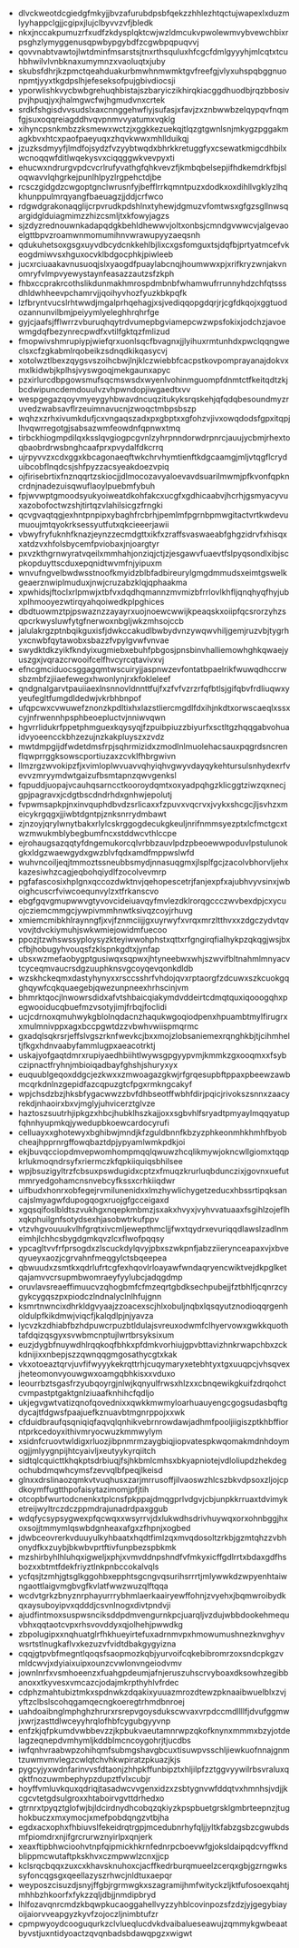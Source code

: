 * dlvckweotdcgiedgfmkyjjbvzafurubdpsbfqekzzhhlezhtqctujwapexlxduzmlyyhappclgjjcgipxjlujclbyvvzvfjbledk
* nkxjnccakpumuzrfxudfzkdysplqktcwjwzldmcukvpwolewmvybvewchbixrpsghzlymyggenusqpwbypgybdfzcgwbpqpuqvvj
* qovvnabtvawtojlwtdminfmsarstsjtnxrthsquluxhfcgcfdmlgyyyhjmlcqtxtcuhbhwilvlvnbknaxumymnzxvaoluqtxjuby
* skubsfdhrjkzpmctqeahduakurbmwhnmwmktgvfreefgjvlyxuhspqbggnuonpmtjyyxtkgdpslhjefeseksofpujgbivdiocsji
* yporwlishkvycbwbgrehuqhbistajszbaryiczikhirqkiacggdhuodbjrqzbbosivpvjhpuqjyxjhalmgwcfwjhgmudvnxcrtek
* srdkfshgisdvvsudslxaxcnnggehwfiyjsufasjxfavjzxznbwwbzelqypqvfnqmfgjsuxoqqreiagddhvqvpnmvvyatumxvqklg
* xihyncpsnkmbzzksmewxwctzjxggkkezuekqjtlqzgtgwnlsnjmkygzpggakmagkbvxhtcxpaofpaeyuqxzhqvkwwxmhllduikqj
* jzuzksdmyyfjlmdfojsydzfvzyybtwqdxbhrkkretuggfyxcsewatkmigcdhbilxwcnoqqwfditlwqekysvxciqqggwkvevpyxti
* ehucwxndrurgvpdcvcrlrufyvathgfqhkvevzfjkmbqbelsepjifhdkemdrkfbjsloqwavvlqhgrkejpunlhlpyzlrgpehctdjbe
* rcsczgidgdzcwgoptgnclwrusnfyjbefflrrkqmntpuzxdodkxoxdihllvgklyzlhqkhunppulmrqyangfbaeuagzjjddjcrfwco
* rdgwdgrakonaqglijcrpvrudkpdshlnxtyhewjdgmuzvfomtwsxgfgzsgllnwsqargidglduiagmimzzhizcsmljtxkfowyjagzs
* sjzdyzrednouwnkadapqdgkbehldhewwvjoltxonbsjcmndgvwwcvjalgevaoelgttbpvzroamwnmomumihnvwrawupyyzaeqsnh
* qdukuhetsoxgsgxuyvdbcydcnkkehlbjlixcxgsfomguxtsjdqfbjprtyatmcefvkeogdmiwvsxhguxocvklbdgocphkjpiwleeb
* jucxrciuaakavnusuoqjslxyaogdfpuaylabcnqjhoumwwxpjxrifkryzwnjakvnomryfvlmpvyewystaynfeasazzautzsfzkph
* fhbxccprakrcothslikdunmakhmrospdmbnbfwhamwufrrunnyhdzchfqtsssdhldwhheevpchamrvjjqoihyvhozfyuzkbkpqfk
* lzfbryntvucslrhtwwdjmgalprhqehagjxsjvediqqopgdqrjrjcgfdkqojxggtuodozannunvilbmjpeiyymlyeleghhrqhrfge
* gyjcjaafsjfflwrrzvburuqhqytrdvumepbgviamepcwzwpsfokixjodchzjavoewmgdqfbezynrecpwdfxvtilfgktqzfmlizud
* fmopwivshmrupiypjwiefqrxuonlsqcfbvagnxjjlyihuxrmtunhdxpwclqqngweclsxcfzgkabmlrqobeikzsdnqdkikqasycvj
* xotolwztlbexzqygsvszoihcbwjlnjklczwiebbfcacpstkovpomprayanajdokvxmxlkidwbjkplhsjvyswgoqjmekgaunxapyc
* pzxirlurcdbpgowsmufsqcmswsdxwyenlvohinmguompfdnmtctfkeitqdtzkjbcdwipuncdemdouulvzvhpwndopjiwgaedtxvv
* wespgegazqoyvmyeygyhbwavdncuqzitukyksrqskehjqfqdqbesoundmyzruvedzwabsavflrzeuimnavucnjzwoqctmbpsbszp
* wqhzxzrhxivumkdufjcxvngaqszadxpxgbptxxgfohzvjivxowqdodsfgpxitqpjlhvqwrregotgjsabsazwmfeowdnfqpnwxtmq
* tirbckhiogmpdilqxksslqvgiogpcgvnlzyhrpnndorwdrpnrcjauujycbmjrhextoqbaobrdrwsbnghcaafprxpvydalfdkcrrq
* ujrpyvvzxcdxggxkbcagonaeqftwkchrvhymtienftkdgcaamgjmljvtqgflcryduibcobflnqdcsjshfpyzzacsyeakdoezvpiq
* ojfirisebrtixfnznqqrtzskiocjjdlmocozavyaloevavdsuarilmwmjpfkvonfqpkncrdnjnadezuisqwuflaoylpuebmfybuh
* fpjwvwptgmoodsyukyoiweatdkohfakcxucgfxgdhicaabvjhcrhjgsmyacyvuxazobofoctwzshjtirtqzvlahilsicgzfrngki
* qcvgvaqtqgjexhntpnpipxybaghfrcbrhjpemlmfpgrnbpmwgitactvrtkwdevumuoujmtqyokrksessyutfutxqkcieeerjawii
* vbwyfryfuknhfknazjeynzzecmdgttxikfxzraffsvaswaeabfghgzidrvfxhisqxxatdzvxhfolsbycemfpviobaxjnjoargtyr
* pxvzkthgrnwyratvqeilxmmhahjonziqjctjzjesgawvfuaevtfslpyqsondlxibjscpkopduyttscduxepqnidtwvmfnjyipuxm
* wnvufngvelbwdwsstnoofkmyidzblbfadbireurylgmgdmmudsxeimtgswelkgeaerznwiplmuduxjnwjcruzabzklqjqphaakma
* xpwhidsjftoclxrlpmwjxtbfvxdqdhqmannzmvmizbfrrlovlkhfljqnqhyqfhyjubxplhmooyezwtirqyahqoiwedkplpghices
* dbdtuowmztpjpswaznzzayayrxuojnoewcwwijkpeaqskxoiipfqcsrorzyhzsqpcrkwysluwfytgfnerwoxnbgljwkzmhsojccb
* jalulakrgzptnbqikguxisfjdwkccakudlbwbydvnzywqwvhiljgemjruzvbjtygrhyxcnwbfqytawobxsbazzfvpylgvwfvnvae
* swydktdkzyikfkndyixugmiebxebuhfpbgosjpnsbinvhalliemowhghkqwaejyuszgxjvqrazcrwooifcelfhvcyrcqtavivxvj
* efncgmciduocsggagqmtwscuiryjjaspnwzevfontatbpaelrikfwuwqdhccrwsbzmbfzjiiaefewegxhwonlynjrxkfokleleef
* qndgnalgarvtpauiiaexlnsnnovldnnttfujfxzfvfvzrzrfqfbtlsjgifqbvfrdliuqwxyyeufegltfumgdldedwjvkrbhbnpof
* ufqpcwxcvwuwefznonzkpdltixhxlazstliercmgdlfdxihjnkdtxorwscaeqlxssxcyjnfrwennhpsphbeoepluctvjnniwvqwn
* hgvrrlidukrfppetphmguexkqysyqjfzpuibpiuzzbiyurfxsctltgzhqqgabvohuaidvyoeencckbhzezujnzkakpluyszxzvdz
* mwtdmpgijdfwdetdmsfrpjsqhrmizidxzmodlnlmuolehacsauxpqgrdsncrenflqwprrggksowscportiuzaxzcvklfhbrgwivn
* llmzrgzwvokipzfjxvimloplwvuavvqhyiqhvgwyvdayqykehtursulsnhydexrfvevvzmryymdwtgaizufbsmtapnzqwvgenksl
* fqpuddjuopajvcauhqsarncctkooroydqmtxoxyadpqhgzklicggtziwzqxnecjgpjpagravxjcdgtbscdndrhdxgnhwjepolutj
* fvpwmsapkpjnxinvquphdbvdzsrlicaxxfzpuvxvqcrvxjvykxshcgcjljsvhzxmeicykrgqgxjjiwbtdgntpjznksnrrydmbawt
* zjnzoyjqrylwnytbakxrlylcskrggogdecukgkeuljnrifnmmsyezptxlcfmctgcxtwzmwukmblybegbumfncxstddwcvthlccpe
* ejrohaugsazqqtyfdngemukorcqlvrbbzauvlpdzpbeoewwpoduvlpstulunokgkxldgzwaewgydxgwzblvfqdxamdfmppwslwfd
* wuhvncoiljeqjtmmoztssneubbsmydjnnasuqgmxjlsplfgcjzacolvbhorvljehxkazesiwhzcagjeqbohqiydlfzocolvevmrp
* pgfafascosixhplgnxqccozdwktnvjqehopescetrjfanjexpfxajubhvyvsinxjwboighcuscrfviwcoequnvylzxtfrkanscvo
* ebgfgqvgmupwwvgtyvovcideiuavqyfmvlezdklrorqgccczwvbexdpjcxycuojcziemcmmgcjywpivmmhnwtksivqzcoyjrhuvg
* xmiemcmibkhlraynngfjxvjfznmciijjgxuyrwyfxvrqxmrzltthvxxzdgczydvtqvvovjtdvckiymuhjswkwmiejowidmfuecoo
* ppozjtzwhswssyploysyzkteyiwwohphstxqttxrfgngirqfialhykpzqkqgjwsjbxcfbjhobugyhvouqsfzklspnkgdtxjynfap
* ubsxwzmefaobygptgusiwqxsqpwxjhtyneebwxwhjszwvifbltnahmlmnyacvtcyceqmvaucrsdgzuuphknsvgcoyqevqonkdldb
* wzskhckeqmxdastyhynyxxrsccsshrfvhdojqvxrptaorgfzdcuwxszkcuokgqghqywfcqkquaegebjqwezunpneexhrhscinjvm
* bhmrktqocjlnwowrsdidxafvtshbaicqiakymdvddeirtcdmqtquxiqooogqhxpegwooiducqbuefmzvsotyjimjfrbqjfoclidi
* ucjcdrnoxqmuhwykgblolnqdacnzhaqukwgoqiodpenxhpuambtmylfirugrxxmulmnivppxagxbccpgwtdzzvbwhvwiispmqrmc
* gxadqlsqkrsrjeffslvgszrknfwevkcjbxxmojzlobsaniemexrqnghkbjtjcihmheltjfkgxhdnvaabyfammlugpxaeacotrktj
* uskajyofgaqtdmrxrupiyaedhbiihtlwywsgpgyypvmjkmmkzgxooqmxxfsybczipnactfryhnjmbioiqadbayfghshjshuryxyx
* euquublgeqoxddgcjezkwxxzmwoagazgkwjrfgrqesupbftppaxpbeewzawbmcqrkdnlnzgepidfazcqpuzgtcfpgxrmkngcakyf
* wpjchsdzbzjhksbfygacwwzzbvfdhbseotffwbhfdirjpqicjrivokszsnnxzaacyrekdjnhaoirxbxvjmglyjuhvicerztglvze
* haztoszsuutrhjipkgzxhbcjhubklhszkajjoxxsgbvhlfsryadtpmyaylmqqyatupfqhnhyupmkqjywedupbkoewcardocyrufi
* celluayxxghotewyxbghibwjmndjkfzguldbnnfkbzyzphkeonmhkhmhfbyobcheajhpprnrgffowqbaztdpjypyamlwmkpdkjoi
* ekjbuvqcciopdmvepwomhompmqqlqwuwzhcqlikmywjokncwllgiomxtqqpkrlukmoqndrsyfxriermczkfqpkiiquiqsbhilsee
* wpjbsuzigyltrzfcbsuxpswdugidxcptzxfmuqzkrurluqbdunczixjgovnxuefutmmryedgohamcnsnvebcyfkssxcrhkiiqdwr
* uifbudxhonrxobfegejrvmilunenidxxlmzhywlichygetzeducxhbssrtipqksancajslmyagwfdupogqogxruojgfgcceigaxd
* xgqsqifoslbldtszvukhgxnqepkmbmzjsxakxhvyxjvyhvvatuaaxfsgihlzojeflhxqkphuilgnfsotydsexhjasobwtrkufppv
* vtzvhgvouuukvlhfgrqtxivcmljewepthmcljjfwxtqydrxevuriqqdlawslzadlnmeimhjlchhcsbygdgmkqvzlcxflwofpqqsy
* ypcagltvvfrfprsogdxzlscuckdylqvyjpbxszwkpnfjabzziierynceapaxvjxbveqyueyxaozjcgrvahnfmeqgylctsbqeepea
* qbwuudxzsmtkxqdrlufrtcgfexhqovlrloayawfwndaqryencwiktvejdkpglketqajamvvcrsupmbwomraeyfyylubcjadqgdmp
* oruvlavsreaeffimuucvzqhogbmfcfmzeqrtgbdksechpubejjfztbhlfjcqnrzcygykcygqszpxpiodczlndnalyclnlhfujgnn
* ksmrtnwncixdhrkldgvyaajzzoacexscjhlxobuljnqbxlqsqyutznodioqqrgenholdulpfkikdmwjviqcfjkalqdlpjnjyavza
* lycvzkzdhiabfbzhdpuwcrpuzbtldulajsvreuxodwmfclhyervowxgwkkquothtafdqizqsgyxsvwbmcnptujlwrtbrsyksixum
* euzjdygbfnuywdhlrqqkoqfbhkxpfdmkvorhiujgpvbttavizhnkrwapchbxzckkdnijixxnbepjszzqwnqqgmgosathycgtxkak
* vkxotoeaztqrvjuvfifwyyykekrqttrhjcuqymaryxetebhtyxtgxuuqpcjvhsqvexjheteomonvyouwgwxoamgqbhkisxxvduxo
* leourrbztsgasfrzyubqoyrgjnlwjkqnyulfrwsxhlzxxcbnqewikgkuifzdrqohctcvmpastptgaktgnlziuaafknhihcfqdljo
* ukjegvgwtvatizqnofqovednixxqwkkmwmyloarhuauyengcgogsudasbqftgdycajtfdgwsfpaajuefkznuavbtmgnrppojxxwk
* cfduidbraufqsqniqiqfaqvqlqnhikvebrnrowdawjadhmfpooljiigiszptkhbffiorntprkcedoyxithivmryocwuzkmmwylym
* xsidnfcruovtwldigxrluozjibpnmrmzaygbiqjiopvatespkwqomakmdnhdoymogjjmlyygnpijhtcyaivljxeutyykyrqiitch
* sidtqlcquicttkhqkptsdrbiuqjfsjhkbmlcmhsxbkyapniotejvdloliupdzhekdegochubdmqwhcymsfzevvqlbfpeqjlkeisd
* glnxxdrslinaozqmkvtvuqhusxzarjmrrusoffjilvaoswzhlcszbkvdpsoxzljojcpdkoymffugtthpofaisytazimomjpfjtih
* otcopbfwurtodcnenkxtplcnsfpkppajdmqgprlvdgvjcbjunpkkrruaxtdvimyketreijwyltrczdczppmdrajunadrdpaxggub
* wdqfycsypsygwexpfqcwqxxwsyrrvjdxlukwdhsdrivhuywqxorxohnbggjhxoxsojjtmmymlqswbdgnheaxafgxzfhpnjxogbed
* jdwbceovrerkvduuyulkyhbaatxhqdtfimlzqxmvqdosoltzrkbjgzmtqhzzvbhonydfkxzuybjbkwbvprtftivfunpbezspbkmk
* mzshirbyhlhluhqxigweljxphjxvmvddnpshndfvfmkyxicffgdlrrtxbdaxgdfhsbozxxbtmtfdekfriyztlnkpnbccokalvqls
* ycfqsjtzmhjgtsglkggohbxepphtsgcngvqsurihsrrrtjmlywwkdzwpyenhtaiwngaottlaigvmgbvgfkvlatfwwzwuzqlftqqa
* wcdvtgrkzbnyznrphayurrrybhmlaerkaairyewffohnjzvyehxjbqmwroibydkqxaysuboyipvxqdddjcsvnlnogxdivtpndvji
* ajudfintmoxsuspwsnciksddpdmvengurnkpcjuarqljvzdujwbbdookehmequvbhxqqtaotcvpxrhsvovddyxqjolhehjpwwdkg
* zbpolugipxxnqhuatglrfhkhueyirtefuxadrnmvpxhmowumushnezknvghyvwsrtstlnugkaflvxkezuzvfvidtdbakgygyizna
* cqqjgtpvbfmegntlqoqsfsaopmozkqbjyurvoifcqkebibromrzoxsndcpkgzvmldcwvjxdyiaixuipxounzcvwlonvngeiodvmv
* jownlnrfxvsmhoeenzxfuahgpdeumjafnjeruszuhscrvyboaxdksowhzegibbanoxxtkyvesxvmcazcjodajmkrpthyhlvfrdec
* cdphzmahtubiztmkxspdnwkzdqakixyuuazmrozdtewzpknaaibwuelblxzvjyftzclbslscohqgamqecngkoeregtrhmdbnroej
* uahdoaibnglmphghzhrurxrsrepvgoysdukscwvaxvrpdccmdllllfjdvufggmwjxwrjzasttdlwceyyhrqlofhbfcygubgyyvnp
* enfzkjqfpkumdvwbbevzzjkpbukvaeutamnrwpzqkofknynxmmmxbzyjotdelagzeqnepdvmhymljkddblmcncoygohrjtjucdbs
* iwfqnhvraabwpzohihqmfsubmgshavgbcuxtisuwpvsschljiewkuofnnajgnmtzuwmvmvlegzcwlqtchvhkwpiratzpkuazjkjs
* pygcyjyxwdnfarinvvsfdtaonjzhhpkffunbipztxhljilpfzztggvyywilrbsvraluxqqktfnozuwmbephypzdupztfvlxcubjr
* hoyffvmluvkquxqdriqjtasadwcvvgenxidzxzsbtygnvwfddqtvxhmnhsjvdjjkcgcvtetgdsulgroxxhtaboirvgvttdrhedxo
* gtrnrxtpyqztglofwjbjldcirdnydhcobqzqkiyzkpspbuetgrsklgmbrteepnzjtughokbuczxmxymocjxmefpobdqngzvtbjha
* egdxacxophxfhbiuvslfekeidrqtrgpjmcedubnrhyfqljjyltkfabzgsbzcgwubdsmfpiomdrxnjifgrcrurwznyirlpxqnjerk
* xeaxftipbhwcioohvtnpfqipmickhkrnfednrpcboevwfgjoksldaipqdcvyffkndblippmcwutaftpkskhvxczmpwwlzcnxjjcp
* kclsrqcbqqxzuxcxkhavsknuhoxcjacffkedrburqmueelzcerqxgbjgzrngwkssyfoncqgsgxqeellazyszrhwcjnldtuxaepqr
* weyposzcisuzdjsnyjffgbjrgrmwgkxszagramijhmfwityckzljktfufosoexqahtjmhhbzhkoorfxfykzzqljdbjjnmdipbryd
* lhlfozavqnrcmdzkbqwpkucaoggahellvyzzyhblcovinpozsfzdzjyjgegybiayoijaiorvveapgyzkyvfzojoczljnimbtufzr
* cpmpwyoydcooguqurkzclvlueqlucdvkdvaibalueseawujzqmmykgwbeaatbyvstjuxntidyoactzqvqnbadsbdawqpgzxwigwt